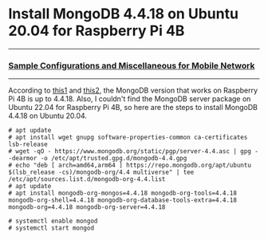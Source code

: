 # Install MongoDB 4.4.18 on Ubuntu 20.04 for Raspberry Pi 4B

---

### [Sample Configurations and Miscellaneous for Mobile Network](https://github.com/s5uishida/sample_config_misc_for_mobile_network)

---

According to [this1](https://www.mongodb.com/community/forums/t/core-dump-on-mongodb-4-4-19-on-rpi-4/215223) and [this2](https://blog.yucas.net/2023/03/10/how-to-install-mongodb-raspberry-4-working-version/), the MongoDB version that works on Raspberry Pi 4B is up to 4.4.18.
Also, I couldn't find the MongoDB server package on Ubuntu 22.04 for Raspberry Pi 4B, so here are the steps to install MongoDB 4.4.18 on Ubuntu 20.04.

```
# apt update
# apt install wget gnupg software-properties-common ca-certificates lsb-release
# wget -qO - https://www.mongodb.org/static/pgp/server-4.4.asc | gpg --dearmor -o /etc/apt/trusted.gpg.d/mongodb-4.4.gpg
# echo "deb [ arch=amd64,arm64 ] https://repo.mongodb.org/apt/ubuntu $(lsb_release -cs)/mongodb-org/4.4 multiverse" | tee /etc/apt/sources.list.d/mongodb-org-4.4.list
# apt update
# apt install mongodb-org-mongos=4.4.18 mongodb-org-tools=4.4.18 mongodb-org-shell=4.4.18 mongodb-org-database-tools-extra=4.4.18 mongodb-org=4.4.18 mongodb-org-server=4.4.18
```
```
# systemctl enable mongod
# systemctl start mongod
```
